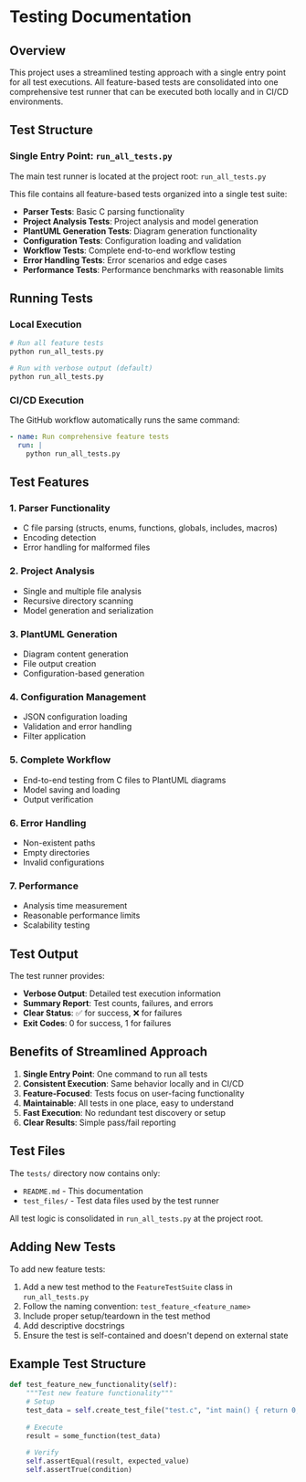 # Testing Documentation

## Overview

This project uses a streamlined testing approach with a single entry point for all test executions. All feature-based tests are consolidated into one comprehensive test runner that can be executed both locally and in CI/CD environments.

## Test Structure

### Single Entry Point: `run_all_tests.py`

The main test runner is located at the project root: `run_all_tests.py`

This file contains all feature-based tests organized into a single test suite:

- **Parser Tests**: Basic C parsing functionality
- **Project Analysis Tests**: Project analysis and model generation
- **PlantUML Generation Tests**: Diagram generation functionality
- **Configuration Tests**: Configuration loading and validation
- **Workflow Tests**: Complete end-to-end workflow testing
- **Error Handling Tests**: Error scenarios and edge cases
- **Performance Tests**: Performance benchmarks with reasonable limits

## Running Tests

### Local Execution

```bash
# Run all feature tests
python run_all_tests.py

# Run with verbose output (default)
python run_all_tests.py
```

### CI/CD Execution

The GitHub workflow automatically runs the same command:

```yaml
- name: Run comprehensive feature tests
  run: |
    python run_all_tests.py
```

## Test Features

### 1. Parser Functionality
- C file parsing (structs, enums, functions, globals, includes, macros)
- Encoding detection
- Error handling for malformed files

### 2. Project Analysis
- Single and multiple file analysis
- Recursive directory scanning
- Model generation and serialization

### 3. PlantUML Generation
- Diagram content generation
- File output creation
- Configuration-based generation

### 4. Configuration Management
- JSON configuration loading
- Validation and error handling
- Filter application

### 5. Complete Workflow
- End-to-end testing from C files to PlantUML diagrams
- Model saving and loading
- Output verification

### 6. Error Handling
- Non-existent paths
- Empty directories
- Invalid configurations

### 7. Performance
- Analysis time measurement
- Reasonable performance limits
- Scalability testing

## Test Output

The test runner provides:

- **Verbose Output**: Detailed test execution information
- **Summary Report**: Test counts, failures, and errors
- **Clear Status**: ✅ for success, ❌ for failures
- **Exit Codes**: 0 for success, 1 for failures

## Benefits of Streamlined Approach

1. **Single Entry Point**: One command to run all tests
2. **Consistent Execution**: Same behavior locally and in CI/CD
3. **Feature-Focused**: Tests focus on user-facing functionality
4. **Maintainable**: All tests in one place, easy to understand
5. **Fast Execution**: No redundant test discovery or setup
6. **Clear Results**: Simple pass/fail reporting

## Test Files

The `tests/` directory now contains only:
- `README.md` - This documentation
- `test_files/` - Test data files used by the test runner

All test logic is consolidated in `run_all_tests.py` at the project root.

## Adding New Tests

To add new feature tests:

1. Add a new test method to the `FeatureTestSuite` class in `run_all_tests.py`
2. Follow the naming convention: `test_feature_<feature_name>`
3. Include proper setup/teardown in the test method
4. Add descriptive docstrings
5. Ensure the test is self-contained and doesn't depend on external state

## Example Test Structure

```python
def test_feature_new_functionality(self):
    """Test new feature functionality"""
    # Setup
    test_data = self.create_test_file("test.c", "int main() { return 0; }")
    
    # Execute
    result = some_function(test_data)
    
    # Verify
    self.assertEqual(result, expected_value)
    self.assertTrue(condition)
```